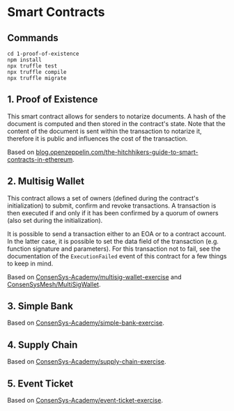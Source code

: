 # Smart Contracts

## Commands

```shell
cd 1-proof-of-existence
npm install
npx truffle test
npx truffle compile
npx truffle migrate
```

## 1. Proof of Existence

This smart contract allows for senders to notarize documents. A hash of the document is computed and then stored in the contract's state. Note that the content of the document is sent within the transaction to notarize it, therefore it is public and influences the cost of the transaction.

Based on [blog.openzeppelin.com/the-hitchhikers-guide-to-smart-contracts-in-ethereum](https://blog.openzeppelin.com/the-hitchhikers-guide-to-smart-contracts-in-ethereum-848f08001f05/).

## 2. Multisig Wallet

This contract allows a set of owners (defined during the contract's initialization) to submit, confirm and revoke transactions. A transaction is then executed if and only if it has been confirmed by a quorum of owners (also set during the initialization).

It is possible to send a transaction either to an EOA or to a contract account. In the latter case, it is possible to set the data field of the transaction (e.g. function signature and parameters). For this transaction not to fail, see the documentation of the `ExecutionFailed` event of this contract for a few things to keep in mind.

Based on [ConsenSys-Academy/multisig-wallet-exercise](https://github.com/ConsenSys-Academy/multisig-wallet-exercise) and [ConsenSysMesh/MultiSigWallet](https://github.com/ConsenSysMesh/MultiSigWallet).

## 3. Simple Bank

Based on [ConsenSys-Academy/simple-bank-exercise](https://github.com/ConsenSys-Academy/simple-bank-exercise).

## 4. Supply Chain

Based on [ConsenSys-Academy/supply-chain-exercise](https://github.com/ConsenSys-Academy/supply-chain-exercise).

## 5. Event Ticket

Based on [ConsenSys-Academy/event-ticket-exercise](https://github.com/ConsenSys-Academy/event-ticket-exercise).